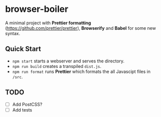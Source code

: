# browser-boiler
A minimal project with **Prettier formatting** (https://github.com/prettier/prettier), **Browserify** and **Babel** for some new syntax.

## Quick Start
- `npm start` starts a webserver and serves the directory.
- `npm run build` creates a transpiled `dist.js`.
- `npm run format` runs **Prettier** which formats the all Javascipt files in `/src`.

## TODO
- [ ] Add PostCSS?
- [ ] Add tests
